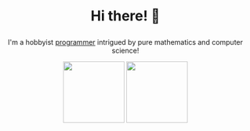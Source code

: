<h1>
    <p align="center">
        Hi there! 👋
    </p>
</h1>
<p align="center">
    I'm a hobbyist <a href="https://philosolog.com">programmer</a> intrigued by pure mathematics and computer science!
</p>
<div align="center">
    <img height=125 src="https://github-readme-stats.vercel.app/api?username=philosolog&show_icons=true&rank_icon=github&count_private=true&hide=commits&theme=vue" /> <!-- &hide=commits -->
    <img height=125 src="https://github-readme-stats.vercel.app/api/top-langs?username=philosolog&layout=compact&hide_progress=true&langs_count=8&count_private=true&theme=vue" />
</div>
